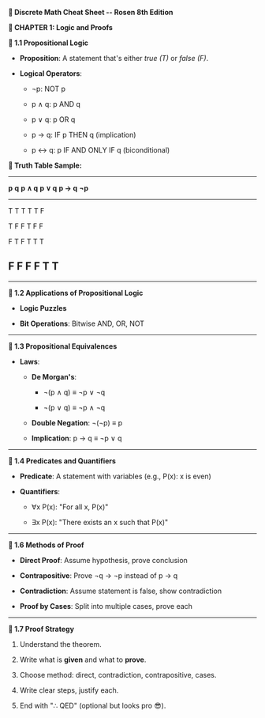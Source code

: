 **📘 Discrete Math Cheat Sheet -- Rosen 8th Edition**

**📍 CHAPTER 1: Logic and Proofs**

**🧠 1.1 Propositional Logic**

- **Proposition**: A statement that\'s either *true (T)* or *false (F)*.

- **Logical Operators**:

  - ¬p: NOT p

  - p ∧ q: p AND q

  - p ∨ q: p OR q

  - p → q: IF p THEN q (implication)

  - p ↔ q: p IF AND ONLY IF q (biconditional)

**🧾 Truth Table Sample:**

  ----------------------------------------------------------------------------
  **p**   **q**   **p ∧ q**        **p ∨ q**        **p → q**        **¬p**
  ------- ------- ---------------- ---------------- ---------------- ---------
  T       T       T                T                T                F

  T       F       F                T                F                F

  F       T       F                T                T                T

  F       F       F                F                T                T
  ----------------------------------------------------------------------------

------------------------------------------------------------------------

**🧠 1.2 Applications of Propositional Logic**

- **Logic Puzzles**

- **Bit Operations**: Bitwise AND, OR, NOT

------------------------------------------------------------------------

**🧠 1.3 Propositional Equivalences**

- **Laws**:

  - **De Morgan\'s**:

    - ¬(p ∧ q) ≡ ¬p ∨ ¬q

    - ¬(p ∨ q) ≡ ¬p ∧ ¬q

  - **Double Negation**: ¬(¬p) ≡ p

  - **Implication**: p → q ≡ ¬p ∨ q

------------------------------------------------------------------------

**🧠 1.4 Predicates and Quantifiers**

- **Predicate**: A statement with variables (e.g., P(x): x is even)

- **Quantifiers**:

  - ∀x P(x): \"For all x, P(x)\"

  - ∃x P(x): \"There exists an x such that P(x)\"

------------------------------------------------------------------------

**🧠 1.6 Methods of Proof**

- **Direct Proof**: Assume hypothesis, prove conclusion

- **Contrapositive**: Prove ¬q → ¬p instead of p → q

- **Contradiction**: Assume statement is false, show contradiction

- **Proof by Cases**: Split into multiple cases, prove each

------------------------------------------------------------------------

**🧠 1.7 Proof Strategy**

1.  Understand the theorem.

2.  Write what is **given** and what to **prove**.

3.  Choose method: direct, contradiction, contrapositive, cases.

4.  Write clear steps, justify each.

5.  End with \"∴ QED\" (optional but looks pro 😎).
